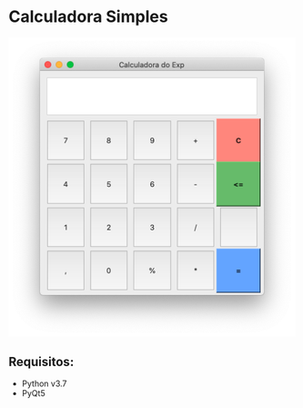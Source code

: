 # Calculadora Simples

<img src="https://raw.githubusercontent.com/thoggs/simple-calculator/master/images/simpleCaculator.png" alt=""/>

## Requisitos:

- Python v3.7
- PyQt5
